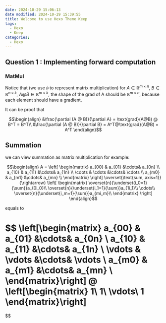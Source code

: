 ```yaml
---
date: 2024-10-29 15:06:13
date modified: 2024-10-29 15:39:55
title: Welcome to use Hexo Theme Keep
tags:
  - Hexo
  - Keep
categories:
  - Hexo
---
```

## Question 1 : Implementing forward computation

### MatMul

Notice that (we use `@` to represent matrix multiplication) for $A\in\mathbb{R}^{m\times n}$, $B\in\mathbb{R}^{n\times k}$, $A@B\in\mathbb{R}^{m\times k}$, the shape of the grad of A should be $\mathbb{R}^{m\times n}$, because each element should have a gradient. 

It can be proof that 

$$\begin{align}
&\frac{\partial (A @ B)}{\partial A} = \text{grad}(A@B) @ B^T = B^T\\
&\frac{\partial (A @ B)}{\partial B} = A^T@\text{grad}(A@B) = A^T
\end{align}$$


## Summation

we can view summation as matrix multiplication for example: 

$$\begin{align}
A = \left[
\begin{matrix}
a_{00} & a_{01} &\cdots& a_{0n} \\
a_{10} & a_{11} &\cdots& a_{1n} \\
\cdots & \cdots &\cdots& \cdots \\
a_{m0} & a_{m1} &\cdots& a_{mn} \\
\end{matrix}
\right]
\overset{\text{sum, axis=1}}{\rightarrow}
\left[
\begin{matrix}
\overset{n}{\underset{i_0=1}{\sum}}a_{0i_0}\\
\overset{n}{\underset{i_1=1}{\sum}}a_{1i_1}\\
\cdots\\
\overset{n}{\underset{i_m=1}{\sum}}a_{mi_m}\\
\end{matrix}
\right]
\end{align}$$

equals to 

$$
\left[\begin{matrix}
a_{00} & a_{01} &\cdots& a_{0n} \\
a_{10} & a_{11} &\cdots& a_{1n} \\
\vdots & \vdots &\cdots& \vdots \\
a_{m0} & a_{m1} &\cdots& a_{mn} \\
\end{matrix}\right]
@ 
\left[\begin{matrix}
1\\
1\\
\vdots\\
1
\end{matrix}\right]
=

$$